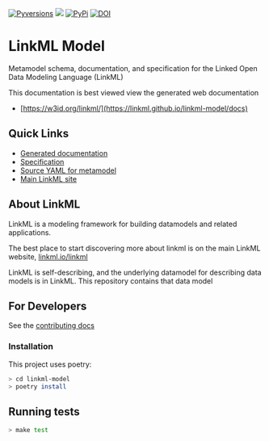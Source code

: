 [![Pyversions](https://img.shields.io/pypi/pyversions/linkml_model.svg)](https://pypi.python.org/pypi/linkml_model)
![](https://github.com/linkml/linkml-model/workflows/Build/badge.svg)
[![PyPi](https://img.shields.io/pypi/v/linkml_model.svg)](https://pypi.python.org/pypi/linkml_model)
[![DOI](https://zenodo.org/badge/13996/linkml/linkml-model.svg)](https://zenodo.org/badge/latestdoi/13996/linkml/linkml-model)

# LinkML Model

Metamodel schema, documentation, and specification for the Linked Open Data Modeling Language (LinkML)

This documentation is best viewed view the generated web documentation

- [https://w3id.org/linkml/](https://linkml.github.io/linkml-model/docs)

## Quick Links

- [Generated documentation](https://linkml.github.io/linkml-model/docs)
- [Specification](https://linkml.io/linkml-model/docs/specification/00preamble/)
- [Source YAML for metamodel](https://github.com/linkml/linkml-model/tree/main/linkml_model/model/schema)
- [Main LinkML site](https://linkml.io)

## About LinkML

LinkML is a modeling framework for building datamodels and related applications.

The best place to start discovering more about linkml is on the main LinkML website, [linkml.io/linkml](https://linkml.io/linkml)

LinkML is self-describing, and the underlying datamodel for describing data models is in LinkML. This repository contains that data model

## For Developers

See the [contributing docs](https://linkml.io/linkml/contributing/contributing.html)

### Installation

This project uses poetry:

```bash
> cd linkml-model
> poetry install
```

## Running tests

```bash
> make test
```
